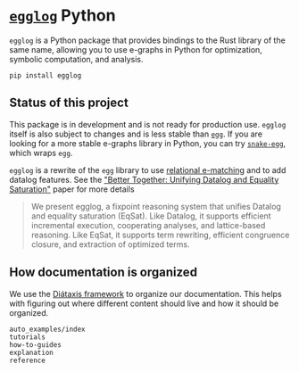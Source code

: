 # [`egglog`](https://github.com/egraphs-good/egglog/) Python

`egglog` is a Python package that provides bindings to the Rust library of the same name,
allowing you to use e-graphs in Python for optimization, symbolic computation, and analysis.

```shell
pip install egglog
```

## Status of this project

This package is in development and is not ready for production use. `egglog` itself
is also subject to changes and is less stable than [`egg`](https://github.com/egraphs-good/egg).
If you are looking for a more stable e-graphs library in Python, you can try [`snake-egg`](https://github.com/egraphs-good/snake-egg), which wraps `egg`.

`egglog` is a rewrite of the `egg` library to use [relational e-matching](https://arxiv.org/abs/2108.02290) and to add datalog features.
See the ["Better Together: Unifying Datalog and Equality Saturation"](https://arxiv.org/abs/2304.04332) paper for more details

> We present egglog, a fixpoint reasoning system that unifies Datalog and equality saturation (EqSat). Like Datalog, it supports efficient incremental execution, cooperating analyses, and lattice-based reasoning. Like EqSat, it supports term rewriting, efficient congruence closure, and extraction of optimized terms.

## How documentation is organized

We use the [Diátaxis framework](https://diataxis.fr/) to organize our documentation. This helps with figuring out where different content should live and how it should be organized.

```{toctree}
auto_examples/index
tutorials
how-to-guides
explanation
reference
```
